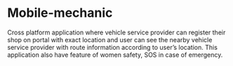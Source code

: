 # Mobile-mechanic
Cross platform application where vehicle service provider can register
their shop on portal with exact location and user can see the nearby vehicle service
provider with route information according to user’s location. This application also
have feature of women safety, SOS in case of emergency.
